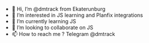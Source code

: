 - 👋 Hi, I’m @dmtrack from Ekaterunburg
- 👀 I’m interested in JS learning and Planfix integrations 
- 🌱 I’m currently learning JS
- 💞️ I’m looking to collaborate on JS
- 📫 How to reach me ? Telegram @dmtrack

<!---
dmtrack/dmtrack is a ✨ special ✨ repository because its `README.md` (this file) appears on your GitHub profile.
You can click the Preview link to take a look at your changes.
--->
